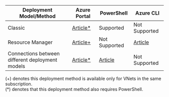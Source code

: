 | **Deployment Model/Method** | **Azure Portal** | **PowerShell** | **Azure CLI** |
| --- | --- | --- | --- |
| Classic |[Article*](../articles/vpn-gateway/vpn-gateway-howto-vnet-vnet-portal-classic.md)|Supported | Not Supported|
| Resource Manager |[Article+](../articles/vpn-gateway/vpn-gateway-howto-vnet-vnet-resource-manager-portal.md) |Not Supported |[Article](../articles/vpn-gateway/vpn-gateway-vnet-vnet-rm-ps.md) |[Article](../articles/vpn-gateway/vpn-gateway-howto-vnet-vnet-cli.md)
| Connections between different deployment models |[Article*](../articles/vpn-gateway/vpn-gateway-connect-different-deployment-models-portal.md) |[Article](../articles/vpn-gateway/vpn-gateway-connect-different-deployment-models-powershell.md) | Not Supported |

(+) denotes this deployment method is available only for VNets in the same subscription.<br>
(*) denotes that this deployment method also requires PowerShell.